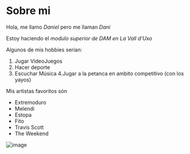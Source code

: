 # Sobre mi
Hola, me llamo *Daniel* pero me llaman *Dani*

Estoy haciendo el *modulo superior de DAM en La Vall d'Uxo*

Algunos de mis hobbies serian:
1. Jugar VideoJuegos
2. Hacer deporte
3. Escuchar Música
4.Jugar a la petanca en ambito competitivo (con los yayos)
  




Mis artistas favoritos són
* Extremoduro
* Melendi
* Estopa
* Fito
* Travis Scott
* The Weekend

![image](https://github.com/user-attachments/assets/5ddeaa55-5fb9-4420-bd65-4ce2ef01f8ee)
